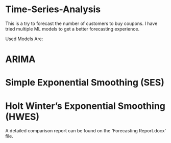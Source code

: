 # Time-Series-Analysis

This is a try to forecast the number of customers to buy coupons. I have tried multiple ML models to get a better forecasting experience. 

Used Models Are:
# ARIMA
# Simple Exponential Smoothing (SES)
# Holt Winter’s Exponential Smoothing (HWES)
A detailed comparison report can be found on the 'Forecasting Report.docx' file.
